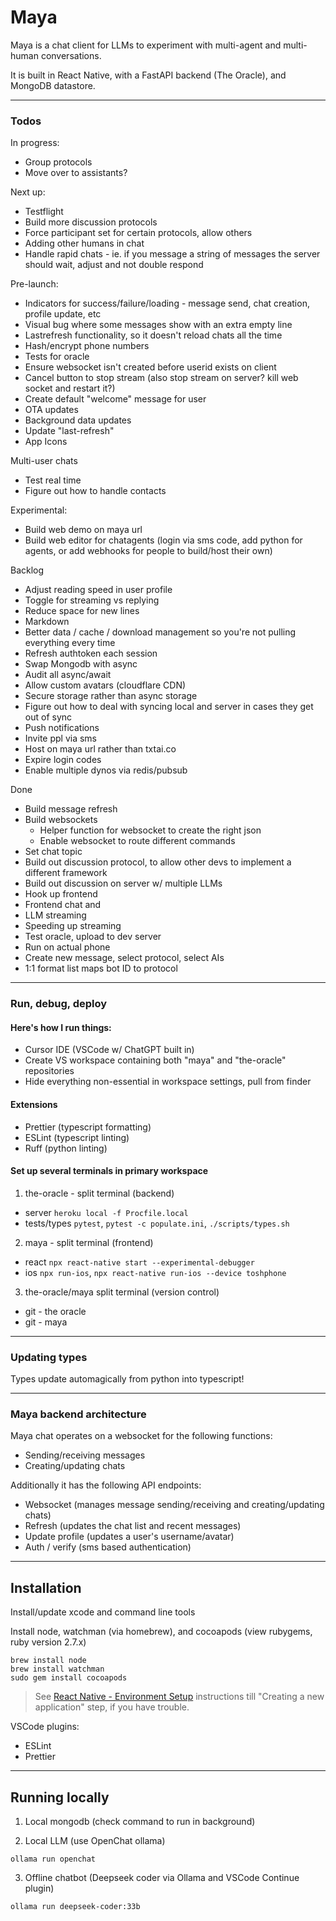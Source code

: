 # Maya

Maya is a chat client for LLMs to experiment with multi-agent and multi-human conversations.

It is built in React Native, with a FastAPI backend (The Oracle), and MongoDB datastore.

---

### Todos

In progress:

- Group protocols
- Move over to assistants?

Next up:

- Testflight
- Build more discussion protocols
- Force participant set for certain protocols, allow others
- Adding other humans in chat
- Handle rapid chats - ie. if you message a string of messages the server should wait, adjust and not double respond

Pre-launch:

- Indicators for success/failure/loading - message send, chat creation, profile update, etc
- Visual bug where some messages show with an extra empty line
- Lastrefresh functionality, so it doesn't reload chats all the time
- Hash/encrypt phone numbers
- Tests for oracle
- Ensure websocket isn't created before userid exists on client
- Cancel button to stop stream (also stop stream on server? kill web socket and restart it?)
- Create default "welcome" message for user
- OTA updates
- Background data updates
- Update "last-refresh"
- App Icons

Multi-user chats

- Test real time
- Figure out how to handle contacts

Experimental:

- Build web demo on maya url
- Build web editor for chatagents (login via sms code, add python for agents, or add webhooks for people to build/host their own)

Backlog

- Adjust reading speed in user profile
- Toggle for streaming vs replying
- Reduce space for new lines
- Markdown
- Better data / cache / download management so you're not pulling everything every time
- Refresh authtoken each session
- Swap Mongodb with async
- Audit all async/await
- Allow custom avatars (cloudflare CDN)
- Secure storage rather than async storage
- Figure out how to deal with syncing local and server in cases they get out of sync
- Push notifications
- Invite ppl via sms
- Host on maya url rather than txtai.co
- Expire login codes
- Enable multiple dynos via redis/pubsub

Done

- Build message refresh
- Build websockets
  - Helper function for websocket to create the right json
  - Enable websocket to route different commands
- Set chat topic
- Build out discussion protocol, to allow other devs to implement a different framework
- Build out discussion on server w/ multiple LLMs
- Hook up frontend
- Frontend chat and
- LLM streaming
- Speeding up streaming
- Test oracle, upload to dev server
- Run on actual phone
- Create new message, select protocol, select AIs
- 1:1 format list maps bot ID to protocol

---

### Run, debug, deploy

#### Here's how I run things:

- Cursor IDE (VSCode w/ ChatGPT built in)
- Create VS workspace containing both "maya" and "the-oracle" repositories
- Hide everything non-essential in workspace settings, pull from finder

#### Extensions

- Prettier (typescript formatting)
- ESLint (typescript linting)
- Ruff (python linting)

#### Set up several terminals in primary workspace

1. the-oracle - split terminal (backend)

- server `heroku local -f Procfile.local`
- tests/types `pytest`, `pytest -c populate.ini`, `./scripts/types.sh`

2. maya - split terminal (frontend)

- react `npx react-native start --experimental-debugger`
- ios `npx run-ios`, `npx react-native run-ios --device toshphone`

3. the-oracle/maya split terminal (version control)

- git - the oracle
- git - maya

---

### Updating types

Types update automagically from python into typescript!

---

### Maya backend architecture

Maya chat operates on a websocket for the following functions:

- Sending/receiving messages
- Creating/updating chats

Additionally it has the following API endpoints:

- Websocket (manages message sending/receiving and creating/updating chats)
- Refresh (updates the chat list and recent messages)
- Update profile (updates a user's username/avatar)
- Auth / verify (sms based authentication)

---

## Installation

Install/update xcode and command line tools

Install node, watchman (via homebrew), and cocoapods (view rubygems, ruby version 2.7.x)

```
brew install node
brew install watchman
sudo gem install cocoapods
```

> See [React Native - Environment Setup](https://reactnative.dev/docs/environment-setup) instructions till "Creating a new application" step, if you have trouble.


VSCode plugins:
- ESLint
- Prettier

---

## Running locally

1. Local mongodb (check command to run in background)

2. Local LLM (use OpenChat ollama)

`ollama run openchat`

3. Offline chatbot (Deepseek coder via Ollama and VSCode Continue plugin)

`ollama run deepseek-coder:33b`
